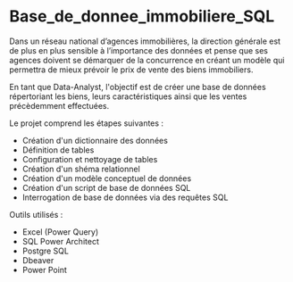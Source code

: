 # Base_de_donnee_immobiliere_SQL

Dans un réseau national d’agences immobilières, la direction générale est de plus en plus sensible à l’importance des données et pense que ses agences doivent se démarquer de la concurrence en créant un modèle qui permettra de mieux prévoir le prix de vente des biens immobiliers.

En tant que Data-Analyst, l'objectif est de créer une base de données répertoriant les biens, leurs caractéristiques ainsi que les ventes précèdemment effectuées.

Le projet comprend les étapes suivantes :
- Création d'un dictionnaire des données
- Définition de tables
- Configuration et nettoyage de tables
- Création d'un shéma relationnel
- Création d'un modèle conceptuel de données
- Création d'un script de base de données SQL
- Interrogation de base de données via des requêtes SQL

Outils utilisés :
- Excel (Power Query)
- SQL Power Architect
- Postgre SQL
- Dbeaver
- Power Point
